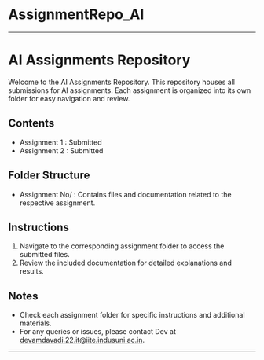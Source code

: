 # AssignmentRepo_AI
---
# AI Assignments Repository
Welcome to the AI Assignments Repository. 
This repository houses all submissions for AI assignments. Each assignment is organized into its own folder for easy navigation and review.

## Contents
- Assignment 1 : Submitted
- Assignment 2 : Submitted

## Folder Structure
- Assignment No/ : Contains files and documentation related to the respective assignment.

## Instructions
1. Navigate to the corresponding assignment folder to access the submitted files.
2. Review the included documentation for detailed explanations and results.

## Notes
- Check each assignment folder for specific instructions and additional materials.
- For any queries or issues, please contact Dev at [devamdavadi.22.it@iite.indusuni.ac.in](mailto:devamdavadi.22.it@iite.indusuni.ac.in).

---
